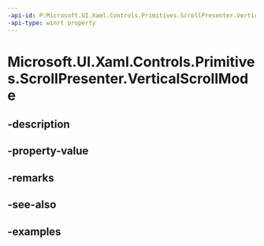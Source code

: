 ```yaml
---
-api-id: P:Microsoft.UI.Xaml.Controls.Primitives.ScrollPresenter.VerticalScrollMode
-api-type: winrt property
---
```


# Microsoft.UI.Xaml.Controls.Primitives.ScrollPresenter.VerticalScrollMode

<!--
public Microsoft.UI.Xaml.Controls.ScrollMode VerticalScrollMode { get; set; }
-->


## -description

## -property-value

## -remarks

## -see-also

## -examples


